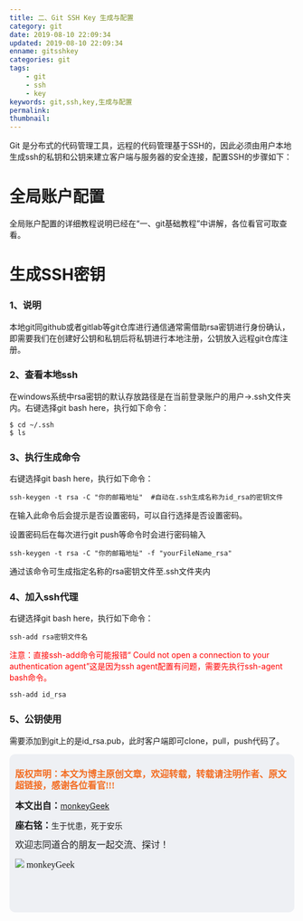 ```yaml
---
title: 二、Git SSH Key 生成与配置
category: git
date: 2019-08-10 22:09:34
updated: 2019-08-10 22:09:34
enname: gitsshkey
categories: git
tags: 
	- git
	- ssh
	- key
keywords: git,ssh,key,生成与配置
permalink:
thumbnail:
---
```


Git 是分布式的代码管理工具，远程的代码管理基于SSH的，因此必须由用户本地生成ssh的私钥和公钥来建立客户端与服务器的安全连接，配置SSH的步骤如下：

<!--more-->

# 全局账户配置

全局账户配置的详细教程说明已经在“一、git基础教程”中讲解，各位看官可取查看。



# 生成SSH密钥

### 1、说明

本地git同github或者gitlab等git仓库进行通信通常需借助rsa密钥进行身份确认，即需要我们在创建好公钥和私钥后将私钥进行本地注册，公钥放入远程git仓库注册。



### 2、查看本地ssh

在windows系统中rsa密钥的默认存放路径是在当前登录账户的用户->.ssh文件夹内。右键选择git bash here，执行如下命令：

```
$ cd ~/.ssh
$ ls
```



### 3、执行生成命令

右键选择git bash here，执行如下命令：

```
ssh-keygen -t rsa -C "你的邮箱地址"  #自动在.ssh生成名称为id_rsa的密钥文件
```

在输入此命令后会提示是否设置密码，可以自行选择是否设置密码。

设置密码后在每次进行git push等命令时会进行密码输入

```
ssh-keygen -t rsa -C "你的邮箱地址" -f "yourFileName_rsa"
```

通过该命令可生成指定名称的rsa密钥文件至.ssh文件夹内



### 4、加入ssh代理

右键选择git bash here，执行如下命令：

```
ssh-add rsa密钥文件名
```

<span style="color:red;">注意：直接ssh-add命令可能报错“ Could not open a connection to your authentication agent”这是因为ssh agent配置有问题，需要先执行ssh-agent bash命令。</span>

```
ssh-add id_rsa
```



### 5、公钥使用

需要添加到git上的是id_rsa.pub，此时客户端即可clone，pull，push代码了。





<script>
var _hmt = _hmt || [];
(function() {
  var hm = document.createElement("script");
  hm.src = "https://hm.baidu.com/hm.js?2f798e6b269c8a40f12bef25d7f1876d";
  var s = document.getElementsByTagName("script")[0]; 
  s.parentNode.insertBefore(hm, s);
})();
</script>

<div style="height:260px; background-color:rgb(238,240,244); padding:10px;border-radius:10px;">
    <p style="color:#f36c21;font:bold 16px/20px 'kaiTi';">
      版权声明：本文为博主原创文章，欢迎转载，转载请注明作者、原文超链接，感谢各位看官!!!
    </p>
    <p>
      <span style="font:bold 16px/20px 'kaiTi';">本文出自：</span><a href="https://monkeyGeek369.github.io">monkeyGeek</a> 
    </p>
    <p>
      <span style="font:bold 16px/20px 'kaiTi';">座右铭：</span><span>生于忧患，死于安乐</span> 
    </p>
    <p>
      <span style="font:16px/20px 'kaiTi';">欢迎志同道合的朋友一起交流、探讨！</span> 
    </p>
    <img style="height:auto; width:auto;flot:left;" src="../../../../image/monkey64.png" /><span style="font:16px/20px 'kaiTi';flot:left;">   monkeyGeek</span>


